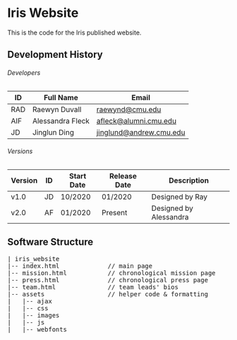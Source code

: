 # Iris Website

This is the code for the Iris published website.

## Development History

###### Developers
| ID | Full Name | Email |
| --- | --- | --- |
| RAD | Raewyn Duvall | raewynd@cmu.edu |
| AIF | Alessandra Fleck | afleck@alumni.cmu.edu |
| JD | Jinglun Ding | jinglund@andrew.cmu.edu |

###### Versions

| Version | ID | Start Date | Release Date | Description |
| --- | --- | --- | --- | --- |
| v1.0 | JD | 10/2020 | 01/2020 | Designed by Ray |
| v2.0 | AF | 01/2020 | Present | Designed by Alessandra |

## Software Structure

<pre>
| iris_website
|-- index.html             // main page
|-- mission.html           // chronological mission page
|-- press.html             // chronological press page
|-- team.html              // team leads' bios
|-- assets                 // helper code & formatting
|   |-- ajax
|   |-- css
|   |-- images
|   |-- js
|   |-- webfonts
</pre>

